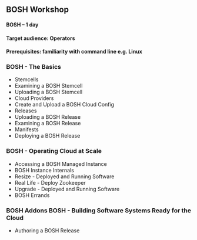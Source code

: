 ## BOSH Workshop

#### BOSH – 1 day
#### Target audience: Operators
#### Prerequisites: familiarity with command line e.g. Linux

### BOSH - The Basics
- Stemcells
- Examining a BOSH Stemcell
- Uploading a BOSH Stemcell
- Cloud Providers
- Create and Upload a BOSH Cloud Config
- Releases
- Uploading a BOSH Release
- Examining a BOSH Release
- Manifests
- Deploying a BOSH Release

### BOSH - Operating Cloud at Scale
- Accessing a BOSH Managed Instance
- BOSH Instance Internals
- Resize - Deployed and Running Software
- Real Life - Deploy Zookeeper
- Upgrade - Deployed and Running Software
- BOSH Errands

### BOSH Addons BOSH - Building Software Systems Ready for the Cloud
- Authoring a BOSH Release
